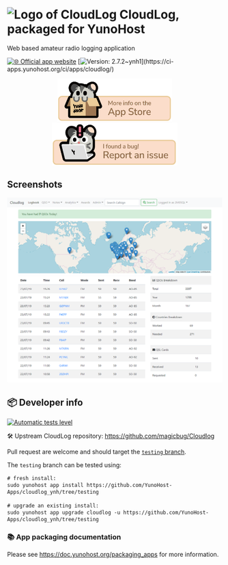 <!--
N.B.: This README was automatically generated by <https://github.com/YunoHost/apps_tools/blob/main/readme_generator>
It shall NOT be edited by hand.
-->

<h1>
  <img src="https://raw.githubusercontent.com/YunoHost/apps/main/logos/cloudlog.png" width="32px" alt="Logo of CloudLog">
  CloudLog, packaged for YunoHost
</h1>

Web based amateur radio logging application

[![🌐 Official app website](https://img.shields.io/badge/Official_app_website-darkgreen?style=for-the-badge)](https://www.cloudlog.co.uk)
[![Version: 2.7.2~ynh1](https://img.shields.io/badge/Version-2.7.2~ynh1-rgb(18,138,11)?style=for-the-badge)](https://ci-apps.yunohost.org/ci/apps/cloudlog/)

<div align="center">
<a href="https://apps.yunohost.org/app/cloudlog"><img height="100px" src="https://github.com/YunoHost/yunohost-artwork/raw/refs/heads/main/badges/neopossum-badges/badge_more_info_on_the_appstore.svg"/></a>
<a href="https://github.com/YunoHost-Apps/cloudlog_ynh/issues"><img height="100px" src="https://github.com/YunoHost/yunohost-artwork/raw/refs/heads/main/badges/neopossum-badges/badge_report_an_issue.svg"/></a>
</div>


## Screenshots
![Screenshot of CloudLog](./doc/screenshots/screenshot.png)

## 📦 Developer info

[![Automatic tests level](https://apps.yunohost.org/badge/cilevel/cloudlog)](https://ci-apps.yunohost.org/ci/apps/cloudlog/)

🛠️ Upstream CloudLog repository: <https://github.com/magicbug/Cloudlog>

Pull request are welcome and should target the [`testing` branch](https://github.com/YunoHost-Apps/cloudlog_ynh/tree/testing).

The `testing` branch can be tested using:
```
# fresh install:
sudo yunohost app install https://github.com/YunoHost-Apps/cloudlog_ynh/tree/testing

# upgrade an existing install:
sudo yunohost app upgrade cloudlog -u https://github.com/YunoHost-Apps/cloudlog_ynh/tree/testing
```

### 📚 App packaging documentation

Please see <https://doc.yunohost.org/packaging_apps> for more information.